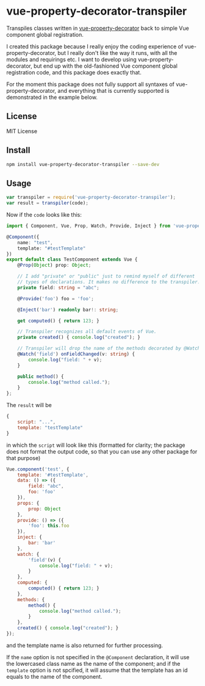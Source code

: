# vue-property-decorator-transpiler

Transpiles classes written in [vue-property-decorator](https://www.npmjs.com/package/vue-property-decorator) back to simple Vue component global registration.

I created this package because I really enjoy the coding experience of vue-property-decorator, but I really don't like the way it runs, with all the modules and requirings etc. I want to develop using vue-property-decorator, but end up with the old-fashioned Vue component global registration code, and this package does exactly that.

For the moment this package does not fully support all syntaxes of vue-property-decorator, and everything that is currently supported is demonstrated in the example below.

## License

MIT License

## Install

```bash
npm install vue-property-decorator-transpiler --save-dev
```

## Usage

```javascript
var transpiler = require('vue-property-decorator-transpiler');
var result = transpiler(code);
```

Now if the `code` looks like this:

```typescript
import { Component, Vue, Prop, Watch, Provide, Inject } from 'vue-property-decorator';

@Component({
	name: "test",
	template: "#testTemplate"
})
export default class TestComponent extends Vue {
	@Prop(Object) prop: Object;

	// I add "private" or "public" just to remind myself of different
	// types of declarations. It makes no difference to the transpiler.
	private field: string = "abc";

	@Provide('foo') foo = 'foo';

	@Inject('bar') readonly bar!: string;

	get computed() { return 123; }

	// Transpiler recognizes all default events of Vue.
	private created() { console.log("created"); }

	// Transpiler will drop the name of the methods decorated by @Watch
	@Watch('field') onFieldChanged(v: string) {
		console.log("field: " + v);
	}

	public method() {
		console.log("method called.");
	}
};
```

The `result` will be

```javascript
{
	script: "...",
	template: "testTemplate"
}
```
in which the `script` will look like this (formatted for clarity; the package does not format the output code, so that you can use any other package for that purpose)

```javascript
Vue.component('test', {
	template: '#testTemplate',
	data: () => ({
		field: "abc",
		foo: 'foo'
	}),
	props: {
		prop: Object
	},
	provide: () => ({
		'foo': this.foo
	}),
	inject: {
		bar: 'bar'
	},
	watch: {
		'field'(v) {
			console.log("field: " + v);
		}
	},
	computed: {
		computed() { return 123; }
	},
	methods: {
		method() {
			console.log("method called.");
		}
	},
	created() { console.log("created"); }
});

```

and the template name is also returned for further processing.

If the `name` option is not specified in the `@Component` declaration, it will use the lowercased class name as the name of the component; and if the `template` option is not spcified, it will assume that the template has an id equals to the name of the component.